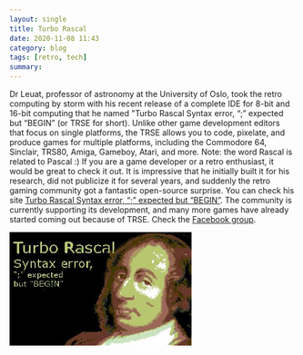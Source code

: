 ```yaml
---
layout: single
title: Turbo Rascal 
date: 2020-11-08 11:43
category: blog
tags: [retro, tech]
summary: 
---
```


Dr Leuat, professor of astronomy at the University of Oslo, took the retro computing by storm with his recent release of a complete IDE for 8-bit and 16-bit computing that he named "Turbo Rascal Syntax error, “;” expected but “BEGIN” (or TRSE for short). Unlike other game development editors that focus on single platforms, the TRSE allows you to code, pixelate, and produce games for multiple platforms, including the Commodore 64, Sinclair, TRS80, Amiga, Gameboy, Atari, and more. Note: the word Rascal is related to Pascal :) If you are a game developer or a retro enthusiast, it would be great to check it out. It is impressive that he initially built it for his research, did not publicize it for several years, and suddenly the retro gaming community got a fantastic open-source surprise. You can check his site [Turbo Rascal Syntax error, “;” expected but “BEGIN”](https://lemonspawn.com/turbo-rascal-syntax-error-expected-but-begin). The community is currently supporting its development, and many more games have already started coming out because of TRSE. Check the [Facebook group](https://www.facebook.com/groups/742955836046459).

![Turbo Rascal](/assets/images/retro/turborascal.jpg)